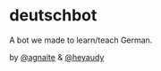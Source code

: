 # deutschbot

A bot we made to learn/teach German.

by [@agnaite](http://twitter.com/agnaite) & [@heyaudy](http://twitter.com/heyaudy)
